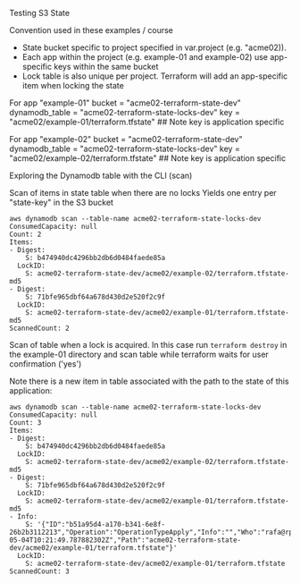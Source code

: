 Testing S3 State

Convention used in these examples / course
- State bucket specific to project specified in var.project (e.g. "acme02)).
- Each app within the project (e.g. example-01 and example-02) use app-specific keys within the same bucket
- Lock table is also unique per project.  Terraform will add an app-specific item when locking the state

For app  "example-01"
    bucket         = "acme02-terraform-state-dev"           
    dynamodb_table = "acme02-terraform-state-locks-dev"
    key            = "acme02/example-01/terraform.tfstate"  ## Note key is application specific

For app  "example-02"
    bucket         = "acme02-terraform-state-dev"           
    dynamodb_table = "acme02-terraform-state-locks-dev"
    key            = "acme02/example-02/terraform.tfstate"  ## Note key is application specific


Exploring the Dynamodb table with the CLI (scan)

Scan of items in state table when there are no locks
Yields one entry per "state-key" in the S3 bucket

```
aws dynamodb scan --table-name acme02-terraform-state-locks-dev 
ConsumedCapacity: null
Count: 2
Items:
- Digest:
    S: b474940dc4296bb2db6d0484faede85a
  LockID:
    S: acme02-terraform-state-dev/acme02/example-02/terraform.tfstate-md5
- Digest:
    S: 71bfe965dbf64a678d430d2e520f2c9f
  LockID:
    S: acme02-terraform-state-dev/acme02/example-01/terraform.tfstate-md5
ScannedCount: 2
```

Scan of table when a lock is acquired.  In this case run `terraform destroy` in the example-01 directory and scan table while terraform waits for user confirmation ('yes')

Note there is a new item in table associated with the path to the state of this application:
```
aws dynamodb scan --table-name acme02-terraform-state-locks-dev 
ConsumedCapacity: null
Count: 3
Items:
- Digest:
    S: b474940dc4296bb2db6d0484faede85a
  LockID:
    S: acme02-terraform-state-dev/acme02/example-02/terraform.tfstate-md5
- Digest:
    S: 71bfe965dbf64a678d430d2e520f2c9f
  LockID:
    S: acme02-terraform-state-dev/acme02/example-01/terraform.tfstate-md5
- Info:
    S: '{"ID":"b51a95d4-a170-b341-6e8f-26b2b3112213","Operation":"OperationTypeApply","Info":"","Who":"rafa@rp3","Version":"1.1.7","Created":"2022-05-04T10:21:49.787882302Z","Path":"acme02-terraform-state-dev/acme02/example-01/terraform.tfstate"}'
  LockID:
    S: acme02-terraform-state-dev/acme02/example-01/terraform.tfstate
ScannedCount: 3

```